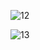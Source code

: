 
![12](https://github.com/Lysander-cmd/DaftarUlangGUI/assets/72952634/87d45969-4464-45b5-be8f-b0310d140799)

![13](https://github.com/Lysander-cmd/DaftarUlangGUI/assets/72952634/9be6d407-339c-43f2-a90c-05befcc8fe7e)
